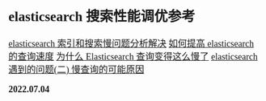 <font size=4 face='楷体'>

## elasticsearch 搜索性能调优参考

[elasticsearch 索引和搜索慢问题分析解决](https://blog.51cto.com/leejia/2631971)
[如何提高 elasticsearch 的查询速度](https://blog.csdn.net/yue_2018/article/details/91386454)
[为什么 Elasticsearch 查询变得这么慢了](https://blog.csdn.net/laoyang360/article/details/83048087)
[elasticsearch 遇到的问题(二) 慢查询的可能原因](https://blog.csdn.net/iris_csdn/article/details/116738753)

**2022.07.04**
